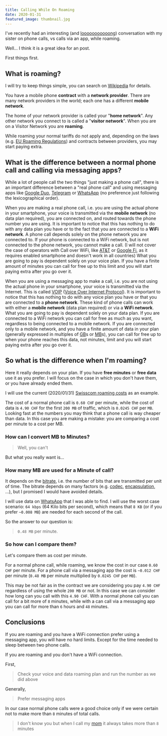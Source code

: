 ```yaml
---
title: Calling While On Roaming
date: 2020-01-31
featured_image: thumbnail.jpg
---
```

I've recently had an interesting (and [looooooooooong][long-joke-url]) conversation with my sister on phone calls, vs calls via an app, while roaming.

Well... I think it is a great idea for an post.

First things first.

## What is roaming?

I will try to keep things simple, you can search on [Wikipedia][roaming-wiki-url] for details.

You have a mobile phone __contract__ with a __network provider__. There are many network providers in the world; each one has a different __mobile network__.

The home of your network provider is called your "__home network__". Any other network you connect to is called a "__visitor network__". When you are on a Visitor Network you are __roaming__.

While roaming your normal tariffs do not apply and, depending on the laws (e.g. [EU Roaming Regulations][eu-roaming-regulations-wiki-url]) and contracts between providers, you may start paying extra.

## What is the difference between a normal phone call and calling via messaging apps?

While a lot of people call the two things "just making a phone call", there is an important difference between a "real phone call" and using messaging apps like [Google Duo][google-duo-url], [Telegram][telegram-url] or [WhatsApp][whatsapp-url] (no preference just following the lexicographical order).

When you are making a real phone call, i.e. you are using the actual phone in your smartphone, your voice is transmitted via the __mobile network__ (no data plan required), you are connected on, and routed towards the phone number you are using.
It is important to notice that this has nothing to do with any data plan you have or to the fact that you are connected to a __WiFi network__. A phone call depends solely on the phone network you are connected to. If your phone is connected to a WiFi network, but is not connected to the phone network, you cannot make a call. (I will not cover the case of operators with Call over WiFi, like [AT&T][at-and-t-wifi-calling-url] or [Google Fi][google-fi-calls-via-wifi-url], as it requires enabled smartphone and doesn't work in all countries)
What you are going to pay is dependent solely on your voice plan. If you have a finite amount of minutes you can call for free up to this limit and you will start paying extra after you go over it.

When you are using a messaging app to make a call, i.e. you are not using the actual phone in your smartphone, your voice is transmitted via the Internet. This is called [VOIP][voip-wiki-url] ([Voice Over Internet Protocol][voip-wiki-url]).
It is important to notice that this has nothing to do with any voice plan you have or that you are connected to a __phone network__. These kind of phone calls can work with either a __mobile network__ (data plan required) or via a __WiFi network__.
What you are going to pay is dependent solely on your data plan. If you are connected to a WiFi network you can call for free as much as you want, regardless to being connected to a mobile network. If you are connected only to a mobile network, and you have a finite amount of data in your plan (generally expressed in multiples of [GB][byte-wiki-url]s or [MB][byte-wiki-url]s), you can call for free up to when your phone reaches this data, not minutes, limit and you will start paying extra after you go over it.

## So what is the difference when I'm roaming?

Here it really depends on your plan. If you have __free minutes__ or __free data__ use it as you prefer. I will focus on the case in which you don't have them, or you have already ended them.

I will use the current (2020/01/31) [Swisscom roaming costs][swisscom-roaming-url] as an example.

The cost of a normal phone call is `0.60 CHF` per minute, while the cost of data is `4.90 CHF` for the first `200 MB` of traffic, which is `0.0245 CHF` per `MB`.
Looking fast at the numbers you may think that a phone call is way cheaper than data. In this case you are making a mistake: you are comparing a cost per minute to a cost per MB.

### How can I convert MB to Minutes?

> Well, you can't

But what you really want is...

### How many MB are used for a Minute of call?

It depends on the [bitrate][bitrate-wiki-url], i.e. the number of bits that are transmitted per unit of time.
The bitrate depends on many factors (e.g. [codec][codec-wiki-url], [encapsulation][encapsulation-wiki-url], ...), but I promised I would have avoided details.

I will use data on [WhatsApp][whatsapp-bitrate-url] that I was able to find.
I will use the worst case scenario: `64 kbps` (64 Kilo bits per second), which means that `8 KB` (or if you prefer `~0.008 MB`) are needed for each second of the call.

So the answer to our question is:

> `0.48 MB` per minute.

### So how can I compare them?

Let's compare them as cost per minute.

For a normal phone call, while roaming, we know the cost in our case `0.60 CHF` per minute.
For a phone call via a messaging app the cost is `~0.012 CHF` per minute (`0.48 MB` per minute multiplied by `0.0245 CHF` per `MB`).

This may be not fair as in the contract we are considering you pay `4.90 CHF` regardless of using the whole `200 MB` or not.
In this case we can consider how long can you call with this `4.90 CHF`.
With a normal phone call you can call for a bit more of `8` minutes, while with a can call via a messaging app you can call for more than `6` hours and `48` minutes.

## Conclusions

If you are roaming and you have a WiFi connection prefer using a messaging app, you will have no hard limits. Except for the time needed to sleep between two phone calls.

If you are roaming and you don't have a WiFi connection.

First,

> Check your voice and data roaming plan and run the number as we did above

Generally,

> Prefer messaging apps

In our case normal phone calls were a good choice only if we were certain not to make more than `8` minutes of total calls.

> I don't know you but when I call my [mom][phone-call-joke-url] it always takes more than `8` minutes

[bitrate-wiki-url]: https://en.wikipedia.org/wiki/Bit_rate
[codec-wiki-url]: https://en.wikipedia.org/wiki/Codec
[at-and-t-wifi-calling-url]: https://www.att.com/shop/wireless/features/wifi-calling.html
[byte-wiki-url]:https://en.wikipedia.org/wiki/Byte#Unit_multiples
[encapsulation-wiki-url]:https://en.wikipedia.org/wiki/Encapsulation_(networking)
[eu-roaming-regulations-wiki-url]: https://en.wikipedia.org/wiki/European_Union_roaming_regulations
[google-duo-url]: https://duo.google.com/about/
[google-fi-calls-via-wifi-url]: https://support.google.com/fi/answer/6157793?hl=en
[long-joke-url]: https://giphy.com/gifs/jake-detective-holt-V0PSrSAm7VxPW
[phone-call-joke-url]: https://giphy.com/gifs/cbc-schittscreek-schitts-creek-39jFXjz5MpJUMnqIP4
[roaming-wiki-url]: https://en.wikipedia.org/wiki/Roaming
[swisscom-roaming-url]: https://www.swisscom.ch/en/residential/plans-rates/inone-mobile/roaming.html
[telegram-url]: https://telegram.org/
[voip-wiki-url]:https://en.wikipedia.org/wiki/Voice_over_IP
[whatsapp-url]: https://www.whatsapp.com/
[whatsapp-bitrate-url]: https://www.quora.com/How-much-bandwidth-Kbps-does-a-WhatsApp-call-require
